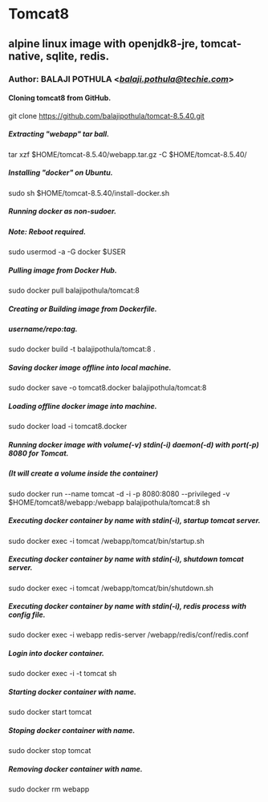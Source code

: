 # Tomcat8
## alpine linux image with openjdk8-jre, tomcat-native, sqlite, redis.
### Author: BALAJI POTHULA <*balaji.pothula@techie.com*>

#### Cloning tomcat8 from GitHub.
git clone https://github.com/balajipothula/tomcat-8.5.40.git

##### Extracting "webapp" tar ball.
tar xzf $HOME/tomcat-8.5.40/webapp.tar.gz -C $HOME/tomcat-8.5.40/ 

##### Installing "docker" on Ubuntu.
sudo sh $HOME/tomcat-8.5.40/install-docker.sh

##### Running docker as non-sudoer.
##### Note: Reboot required.
sudo usermod -a -G docker $USER

##### Pulling image from Docker Hub.
sudo docker pull balajipothula/tomcat:8

##### Creating or Building image from Dockerfile.
##### username/repo:tag.
sudo docker build -t balajipothula/tomcat:8 .

##### Saving docker image offline into local machine.
sudo docker save -o tomcat8.docker balajipothula/tomcat:8

##### Loading offline docker image into machine.
sudo docker load -i tomcat8.docker

##### Running docker image with volume(-v) stdin(-i) daemon(-d) with port(-p) 8080 for Tomcat.
##### (It will create a volume inside the container)
sudo docker run --name tomcat -d -i -p 8080:8080 --privileged -v $HOME/tomcat8/webapp:/webapp balajipothula/tomcat:8 sh

##### Executing docker container by name with stdin(-i), startup  tomcat server.
sudo docker exec -i tomcat /webapp/tomcat/bin/startup.sh

##### Executing docker container by name with stdin(-i), shutdown tomcat server.
sudo docker exec -i tomcat /webapp/tomcat/bin/shutdown.sh

##### Executing docker container by name with stdin(-i), redis process with config file. 
sudo docker exec -i webapp redis-server /webapp/redis/conf/redis.conf

##### Login into docker container.
sudo docker exec -i -t tomcat sh

##### Starting docker container with name.
sudo docker start tomcat

##### Stoping  docker container with name.
sudo docker stop tomcat

##### Removing docker container with name.
sudo docker rm webapp
